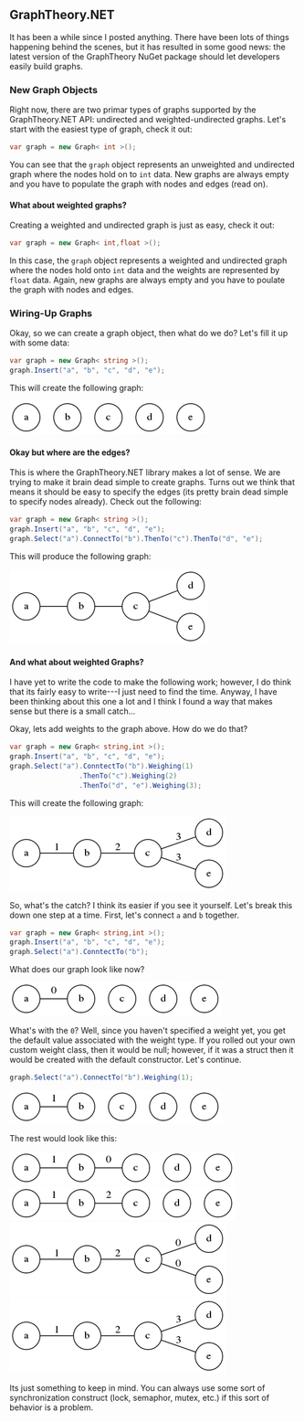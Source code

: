 ## GraphTheory.NET

It has been a while since I posted anything. There have been lots of things happening behind the scenes, but it has resulted in some good news: the latest version of the GraphTheory NuGet package should let developers easily build graphs.

### New Graph Objects

Right now, there are two primar types of graphs supported by the GraphTheory.NET API: undirected and weighted-undirected graphs. Let's start with the easiest type of graph, check it out:

```cs
var graph = new Graph< int >();
```

You can see that the `graph` object represents an unweighted and undirected graph where the nodes hold on to `int` data. New graphs are always empty and you have to populate the graph with nodes and edges (read on).

#### What about weighted graphs?

Creating a weighted and undirected graph is just as easy, check it out:

```cs
var graph = new Graph< int,float >();
```

In this case, the `graph` object represents a weighted and undirected graph where the nodes hold onto `int` data and the weights are represented by `float` data. Again, new graphs are always empty and you have to poulate the graph with nodes and edges.

### Wiring-Up Graphs

Okay, so we can create a graph object, then what do we do? Let's fill it up with some data:

```cs
var graph = new Graph< string >();
graph.Insert("a", "b", "c", "d", "e");
```

This will create the following graph:

![](images/figure1.dot.png)

#### Okay but where are the edges?

This is where the GraphTheory.NET library makes a lot of sense. We are trying to make it brain dead simple to create graphs. Turns out we think that means it should be easy to specify the edges (its pretty brain dead simple to specify nodes already). Check out the following:

```cs
var graph = new Graph< string >();
graph.Insert("a", "b", "c", "d", "e");
graph.Select("a").ConnectTo("b").ThenTo("c").ThenTo("d", "e");
```

This will produce the following graph:

![](images/figure2.dot.png)

#### And what about weighted Graphs?

I have yet to write the code to make the following work; however, I do think that its fairly easy to write---I just need to find the time. Anyway, I have been thinking about this one a lot and I think I found a way that makes sense but there is a small catch... 

Okay, lets add weights to the graph above. How do we do that?

```cs
var graph = new Graph< string,int >();
graph.Insert("a", "b", "c", "d", "e");
graph.Select("a").ConntectTo("b").Weighing(1)
                 .ThenTo("c").Weighing(2)
                 .ThenTo("d", "e").Weighing(3);
```

This will create the following graph:

![](images/figure3.dot.png)

So, what's the catch? I think its easier if you see it yourself. Let's break this down one step at a time. First, let's connect `a` and `b` together.

```cs
var graph = new Graph< string,int >();
graph.Insert("a", "b", "c", "d", "e");
graph.Select("a").ConntectTo("b");
```

What does our graph look like now?

![](images/figure4.dot.png)

What's with the `0`? Well, since you haven't specified a weight yet, you get the default value associated with the weight type. If you rolled out your own custom weight class, then it would be null; however, if it was a struct then it would be created with the default constructor. Let's continue.

```cs
graph.Select("a").ConnectTo("b").Weighing(1);
```
![](images/figure5.dot.png)

The rest would look like this:

![](images/figure6.dot.png)
![](images/figure7.dot.png)
![](images/figure8.dot.png)
![](images/figure9.dot.png)

Its just something to keep in mind. You can always use some sort of synchronization construct (lock, semaphor, mutex, etc.) if this sort of behavior is a problem.